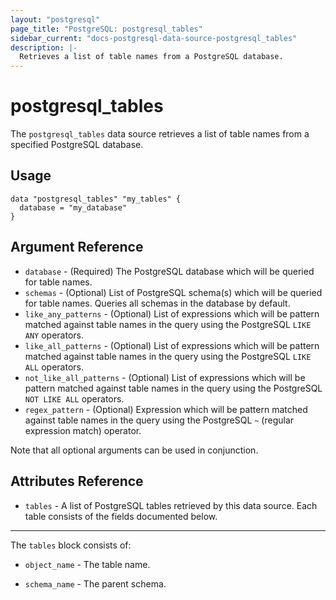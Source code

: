 ```yaml
---
layout: "postgresql"
page_title: "PostgreSQL: postgresql_tables"
sidebar_current: "docs-postgresql-data-source-postgresql_tables"
description: |-
  Retrieves a list of table names from a PostgreSQL database.
---
```


# postgresql\_tables

The ``postgresql_tables`` data source retrieves a list of table names from a specified PostgreSQL database.


## Usage

```hcl
data "postgresql_tables" "my_tables" {
  database = "my_database"
}

```

## Argument Reference

* `database` - (Required) The PostgreSQL database which will be queried for table names.
* `schemas` - (Optional) List of PostgreSQL schema(s) which will be queried for table names. Queries all schemas in the database by default.
* `like_any_patterns` - (Optional) List of expressions which will be pattern matched against table names in the query using the PostgreSQL ``LIKE ANY`` operators. 
* `like_all_patterns` - (Optional) List of expressions which will be pattern matched against table names in the query using the PostgreSQL ``LIKE ALL`` operators. 
* `not_like_all_patterns` - (Optional) List of expressions which will be pattern matched against table names in the query using the PostgreSQL ``NOT LIKE ALL`` operators. 
* `regex_pattern` - (Optional) Expression which will be pattern matched against table names in the query using the PostgreSQL ``~`` (regular expression match) operator.

Note that all optional arguments can be used in conjunction.

## Attributes Reference

* `tables` - A list of PostgreSQL tables retrieved by this data source. Each table consists of the fields documented below.
___

The `tables` block consists of: 

* `object_name` - The table name.

* `schema_name` - The parent schema.

